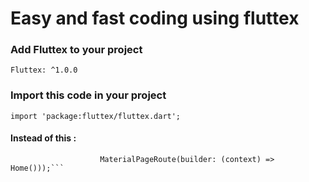 # Easy and fast coding using fluttex

### Add Fluttex to your project
`Fluttex: ^1.0.0`
### Import this code in your project
`import 'package:fluttex/fluttex.dart';`

#### Instead of this :
```Navigator.of(context).push(
                    MaterialPageRoute(builder: (context) => Home()));```
